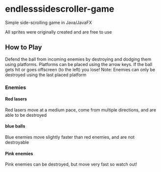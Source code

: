 # endlesssidescroller-game

Simple side-scrolling game in Java/JavaFX

All sprites were originally created and are free to use

## How to Play

Defend the ball from incoming enemies by destroying and dodging them using platforms. Platforms can be placed using the arrow keys. If the ball gets hit or goes offscreen (to the left) you lose! Note: Enemies can only be destroyed using the last placed platform

### Enemies

#### Red lasers

Red lasers move at a medium pace, come from multiple directions, and are able to be destroyed

#### blue balls 

Blue enemies move slightly faster than red enemies, and are not destroyable

#### Pink enemies

Pink enemies can be destroyed, but move very fast so watch out! 


